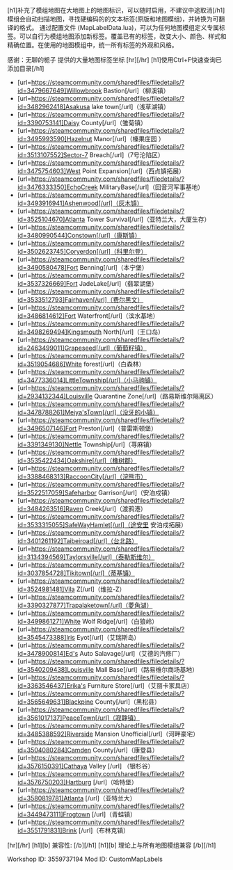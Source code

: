 [h1]补充了模组地图在大地图上的地图标识，可以随时启用，不建议中途取消[/h1]
模组会自动扫描地图，寻找硬编码的的文本标签(原版和地图模组)，并转换为可翻译的格式。
通过配置文件 (MapLabelData.lua)，可以为任何地图模组定义专属标签。可以自行为模组地图添加新标签。覆盖已有的标签，改变大小、颜色、样式和精确位置。在使用的地图模组中，统一所有标签的外观和风格。

感谢：无聊的栀子 提供的大量地图标签坐标
[hr][/hr]
[h1]使用Ctrl+F快速查询已添加目录[/h1]
- [url=https://steamcommunity.com/sharedfiles/filedetails/?id=3479667649]Willowbrook Bastion[/url]（柳溪镇）
- [url=https://steamcommunity.com/sharedfiles/filedetails/?id=3482962418]Asakusa lake town[/url]（浅草湖镇）
- [url=https://steamcommunity.com/sharedfiles/filedetails/?id=3390753141]Daisy County[/url]（雏菊镇）
- [url=https://steamcommunity.com/sharedfiles/filedetails/?id=3495993590]Hazelnut Manor[/url]（榛果庄园 ）
- [url=https://steamcommunity.com/sharedfiles/filedetails/?id=3513107552]Sector-7 Breach[/url]（7号沦陷区）
- [url=https://steamcommunity.com/sharedfiles/filedetails/?id=3475754603]West Point Expansion[/url]（西点镇拓展）
- [url=https://steamcommunity.com/sharedfiles/filedetails/?id=3476333350]EchoCreek MilitaryBase[/url]（回音河军事基地）
- [url=https://steamcommunity.com/sharedfiles/filedetails/?id=3493916941]Ashenwood[/url]（灰木镇）
- [url=https://steamcommunity.com/sharedfiles/filedetails/?id=3525104670]Atlanta Tower Survival[/url]（亚特兰大，大厦生存）
- [url=https://steamcommunity.com/sharedfiles/filedetails/?id=3480990544]Constown[/url]（康斯镇）
- [url=https://steamcommunity.com/sharedfiles/filedetails/?id=3502623745]Coryerdon[/url]（科里尔登）
- [url=https://steamcommunity.com/sharedfiles/filedetails/?id=3490580478]Fort Benning[/url]（本宁堡）
- [url=https://steamcommunity.com/sharedfiles/filedetails/?id=3537326669]Fort JadeLake[/url]（翡翠湖堡）
- [url=https://steamcommunity.com/sharedfiles/filedetails/?id=3533512793]Fairhaven[/url]（费尔黑文）
- [url=https://steamcommunity.com/sharedfiles/filedetails/?id=3486814612]Fort Waterfront[/url]（滨水基地）
- [url=https://steamcommunity.com/sharedfiles/filedetails/?id=3498269494]Kingsmouth North[/url]（王口岛）
- [url=https://steamcommunity.com/sharedfiles/filedetails/?id=2463499011]Grapeseed[/url]（葡萄籽镇）
- [url=https://steamcommunity.com/sharedfiles/filedetails/?id=3519054686]White forest[/url]（白森林）
- [url=https://steamcommunity.com/sharedfiles/filedetails/?id=3477336014]LittleTownship[/url]（小马驹镇）
- [url=https://steamcommunity.com/sharedfiles/filedetails/?id=2934132344]Louisville Quarantine Zone[/url]（路易斯维尔隔离区）
- [url=https://steamcommunity.com/sharedfiles/filedetails/?id=3478788261]Meiya'sTown[/url]（没牙的小镇）
- [url=https://steamcommunity.com/sharedfiles/filedetails/?id=3496507146]Fort Preston[/url]（普雷斯顿堡）
- [url=https://steamcommunity.com/sharedfiles/filedetails/?id=3391349130]Nettle Township[/url]（荨麻镇）
- [url=https://steamcommunity.com/sharedfiles/filedetails/?id=3535422434]Oakshire[/url]（橡树郡）
- [url=https://steamcommunity.com/sharedfiles/filedetails/?id=3388468313]RaccoonCity[/url]（浣熊市）
- [url=https://steamcommunity.com/sharedfiles/filedetails/?id=3522517059]Safeharbor Garrison[/url]（安泊戍镇）
- [url=https://steamcommunity.com/sharedfiles/filedetails/?id=3484263516]Raven Creek[/url]（渡鸦港）
- [url=https://steamcommunity.com/sharedfiles/filedetails/?id=3533315055]SafeWayHamlet[/url]（途安里 安泊戍拓展）
- [url=https://steamcommunity.com/sharedfiles/filedetails/?id=3401261192]Taibeiroad[/url]（台北路）
- [url=https://steamcommunity.com/sharedfiles/filedetails/?id=3134394569]Taylorsville[/url]（泰勒斯维尔）
- [url=https://steamcommunity.com/sharedfiles/filedetails/?id=3037854728]Tikitown[/url]（蒂基镇）
- [url=https://steamcommunity.com/sharedfiles/filedetails/?id=3524981481]Vila Z[/url]（维拉-Z）
- [url=https://steamcommunity.com/sharedfiles/filedetails/?id=3390327877]Trapalaketown[/url]（菱角湖）
- [url=https://steamcommunity.com/sharedfiles/filedetails/?id=3499861271]White Wolf Ridge[/url]（白狼岭）
- [url=https://steamcommunity.com/sharedfiles/filedetails/?id=3545473388]Iris Eyot[/url]（艾瑞斯岛）
- [url=https://steamcommunity.com/sharedfiles/filedetails/?id=3478900814]Ed's Auto Salavage[/url]（艾德的汽修厂）
- [url=https://steamcommunity.com/sharedfiles/filedetails/?id=3540209438]Louisville Mall Base[/url]（路易维尔商场基地）
- [url=https://steamcommunity.com/sharedfiles/filedetails/?id=3363546437]Erika's Furniture Store[/url]（艾丽卡家具店）
- [url=https://steamcommunity.com/sharedfiles/filedetails/?id=3565649631]Blackpine County[/url]（黑松县）
- [url=https://steamcommunity.com/sharedfiles/filedetails/?id=3561017137]PeaceTown[/url]（寂静镇）
- [url=https://steamcommunity.com/sharedfiles/filedetails/?id=3485388592]Riverside Mansion Unofficial[/url]（河畔豪宅）
- [url=https://steamcommunity.com/sharedfiles/filedetails/?id=3504080284]Camden County[/url]（康登县）
- [url=https://steamcommunity.com/sharedfiles/filedetails/?id=3576150391]Cathaya Valley [/url] （银杉谷）
- [url=https://steamcommunity.com/sharedfiles/filedetails/?id=3576750203]Hartburg [/url]（哈特堡）
- [url=https://steamcommunity.com/sharedfiles/filedetails/?id=3580819781]Atlanta [/url]（亚特兰大）
- [url=https://steamcommunity.com/sharedfiles/filedetails/?id=3449473111]Frogtown [/url]（青蛙镇）
- [url=https://steamcommunity.com/sharedfiles/filedetails/?id=3551791831]Brink [/url]（布林克镇）

[hr][/hr]
[h1][b] 兼容性: [/b][/h1]
[h1][b] 理论上与所有地图模组兼容 [/b][/h1]

Workshop ID: 3559737194
Mod ID: CustomMapLabels